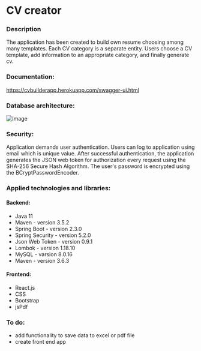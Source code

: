 # CV creator

### Description

The application has been created to build own resume choosing among many templates. Each CV category is a separate entity.
Users choose a CV template, add information to an appropriate category, and finally generate cv.

### Documentation:

https://cvbuilderapp.herokuapp.com/swagger-ui.html

### Database architecture:

![image](src/main/resources/static/db_schema.png)

### Security:
Application demands user authentication. Users can log to application using email which is unique value.
After successful authentication, the application generates the JSON web token for authorization every request using the 
SHA-256 Secure Hash Algorithm. The user's password is encrypted using the BCryptPasswordEncoder.


### Applied technologies and libraries:

#### Backend:

* Java 11
* Maven - version 3.5.2
* Spring Boot - version 2.3.0
* Spring Security - version 5.2.0
* Json Web Token - version 0.9.1
* Lombok - version 1.18.10
* MySQL - varsion 8.0.16
* Maven - version 3.6.3

#### Frontend:
* React.js 
* CSS 
* Bootstrap
* jsPdf

### To do:
* add functionality to save data to excel or pdf file
* create front end app
